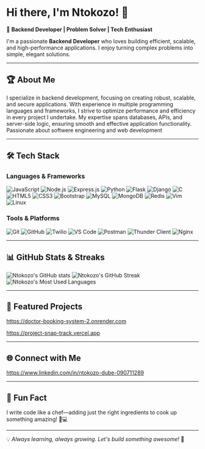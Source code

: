 # Hi there, I'm Ntokozo! 👋

🚀 **Backend Developer | Problem Solver | Tech Enthusiast**

I'm a passionate **Backend Developer** who loves building efficient, scalable, and high-performance applications. I enjoy turning complex problems into simple, elegant solutions. 


---

## 🏆 About Me
I specialize in backend development, focusing on creating robust, scalable, and secure applications. With experience in multiple programming languages and frameworks, I strive to optimize performance and efficiency in every project I undertake.
My expertise spans databases, APIs, and server-side logic, ensuring smooth and effective application functionality.
Passionate about softwere engineering and web development


---

## 🛠 Tech Stack

### **Languages & Frameworks**
![JavaScript](https://img.shields.io/badge/JavaScript-F7DF1E?style=for-the-badge&logo=javascript&logoColor=black)
![Node.js](https://img.shields.io/badge/Node.js-339933?style=for-the-badge&logo=nodedotjs&logoColor=white)
![Express.js](https://img.shields.io/badge/Express.js-000000?style=for-the-badge&logo=express&logoColor=white)
![Python](https://img.shields.io/badge/Python-3776AB?style=for-the-badge&logo=python&logoColor=white)
![Flask](https://img.shields.io/badge/Flask-000000?style=for-the-badge&logo=flask&logoColor=white)
![Django](https://img.shields.io/badge/Django-092E20?style=for-the-badge&logo=django&logoColor=white)
![C](https://img.shields.io/badge/C-A8B9CC?style=for-the-badge&logo=c&logoColor=black)
![HTML5](https://img.shields.io/badge/HTML5-E34F26?style=for-the-badge&logo=html5&logoColor=white)
![CSS3](https://img.shields.io/badge/CSS3-1572B6?style=for-the-badge&logo=css3&logoColor=white)
![Bootstrap](https://img.shields.io/badge/Bootstrap-7952B3?style=for-the-badge&logo=bootstrap&logoColor=white)
![MySQL](https://img.shields.io/badge/MySQL-4479A1?style=for-the-badge&logo=mysql&logoColor=white)
![MongoDB](https://img.shields.io/badge/MongoDB-47A248?style=for-the-badge&logo=mongodb&logoColor=white)
![Redis](https://img.shields.io/badge/Redis-DC382D?style=for-the-badge&logo=redis&logoColor=white)
![Vim](https://img.shields.io/badge/Vim-019733?style=for-the-badge&logo=vim&logoColor=white)
![Linux](https://img.shields.io/badge/Linux-FCC624?style=for-the-badge&logo=linux&logoColor=black)


### **Tools & Platforms**
![Git](https://img.shields.io/badge/Git-F05032?style=for-the-badge&logo=git&logoColor=white)
![GitHub](https://img.shields.io/badge/GitHub-181717?style=for-the-badge&logo=github&logoColor=white)
![Twilio](https://img.shields.io/badge/Twilio-F22F46?style=for-the-badge&logo=twilio&logoColor=white)
![VS Code](https://img.shields.io/badge/VS_Code-007ACC?style=for-the-badge&logo=visual-studio-code&logoColor=white)
![Postman](https://img.shields.io/badge/Postman-FF6C37?style=for-the-badge&logo=postman&logoColor=white)
![Thunder Client](https://img.shields.io/badge/Thunder_Client-4A90E2?style=for-the-badge&logo=thunder&logoColor=white)
![Nginx](https://img.shields.io/badge/Nginx-009639?style=for-the-badge&logo=nginx&logoColor=white)


---

## 📊 GitHub Stats & Streaks
![Ntokozo's GitHub stats](https://github-readme-stats.vercel.app/api?username=Ntokozo31&show_icons=true&theme=radical)
![Ntokozo's GitHub Streak](https://github-readme-streak-stats.herokuapp.com/?user=Ntokozo31&theme=radical)
![Ntokozo's Most Used Languages](https://github-readme-stats.vercel.app/api/top-langs/?username=Ntokozo31&layout=compact&theme=radical)


---

## 📌 Featured Projects
https://doctor-booking-system-2.onrender.com

https://project-snap-track.vercel.app

---

## 🌐 Connect with Me
https://www.linkedin.com/in/ntokozo-dube-090711289


---

## 🎉 Fun Fact
I write code like a chef—adding just the right ingredients to cook up something amazing! 🍳💻


---
💡 *Always learning, always growing. Let's build something awesome!* 🚀

